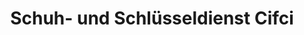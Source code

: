 ---
title: "Schuh- und Schlüsseldienst Cifci"
url: /friedrichshafen/schuh-und-schluesseldienst-cifci/
shop: Allgemein
---